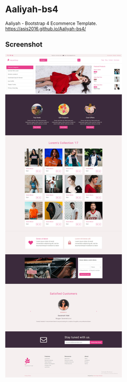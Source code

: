 # Aaliyah-bs4
Aaliyah - Bootstrap 4 Ecommerce Template. <br>
https://asis2016.github.io/Aaliyah-bs4/

## Screenshot
![Screenshot](/screenshot.jpg)
